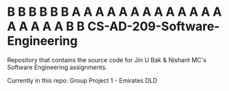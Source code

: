 B
B
B
B
B
B
A
A
A
A
A
A
A
A
A
A
A
A
A
A
A
A
A
A
B
B
CS-AD-209-Software-Engineering
==============================

Repository that contains the source code for Jin U Bak & Nishant MC's  Software Engineering assignments.

Currently in this repo: Group Project 1 - Emirates DLD
